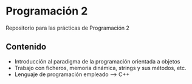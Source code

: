 # Programación 2

Repositorio para las prácticas de Programación 2

## Contenido

- Introducción al paradigma de la programación orientada a objetos
- Trabajo con ficheros, memoria dinámica, strings y sus métodos, etc.
- Lenguaje de programación empleado --> C++
